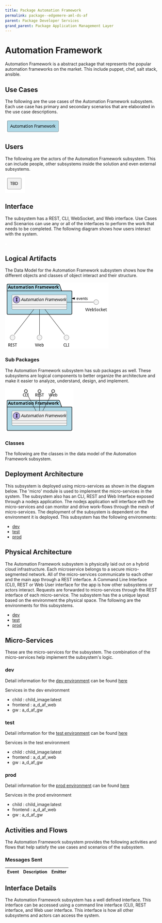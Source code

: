 ```yaml
---
title: Package Automation Framework
permalink: package--edgemere-aml-ds-af
parent: Package Developer Services
grand_parent: Package Application Management Layer
---
```


# Automation Framework

Automation Framework is a abstract package that represents the popular automation frameworks on the market. This include puppet, chef, salt stack, ansible.



## Use Cases

The following are the use cases of the Automation Framework subsystem. Each use case has primary and secondary scenarios
that are elaborated in the use case descriptions.



![UseCase Diagram](./usecases.png)

## Users

The following are the actors of the Automation Framework subsystem. This can include people, other subsystems
inside the solution and even external subsystems.



![User Interaction](./userinteraction.png)

## Interface

The subsystem has a REST, CLI, WebSocket, and Web interface. Use Cases and Scenarios can use any or all
of the interfaces to perform the work that needs to be completed. The following  diagram shows how
users interact with the system.

![Scenario Mappings Diagram](./scenariomapping.png)



## Logical Artifacts

The Data Model for the  Automation Framework subsystem shows how the different objects and classes of object interact
and their structure.

![Sub Package Diagram](./subpackage.png)

### Sub Packages

The Automation Framework subsystem has sub packages as well. These subsystems are logical components to better
organize the architecture and make it easier to analyze, understand, design, and implement.



![Logical Diagram](./logical.png)

### Classes

The following are the classes in the data model of the Automation Framework subsystem.




## Deployment Architecture

This subsystem is deployed using micro-services as shown in the diagram below. The 'micro' module is
used to implement the micro-services in the system. The subsystem also has an CLI, REST and Web Interface
exposed through a nodejs application. The nodejs application will interface with the micro-services and
can monitor and drive work-flows through the mesh of micro-services. The deployment of the subsystem is
dependent on the environment it is deployed. This subsystem has the following environments:
* [dev](environment--edgemere-aml-ds-af-dev)
* [test](environment--edgemere-aml-ds-af-test)
* [prod](environment--edgemere-aml-ds-af-prod)



## Physical Architecture

The Automation Framework subsystem is physically laid out on a hybrid cloud infrastructure. Each microservice belongs
to a secure micro-segmented network. All of the micro-services communicate to each other and the main app through a
REST interface. A Command Line Interface (CLI), REST or Web User interface for the app is how other subsystems or actors
interact. Requests are forwarded to micro-services through the REST interface of each micro-service. The subsystem has
the a unique layout based on the environment the physical space. The following are the environments for this
subsystems.
* [dev](environment--edgemere-aml-ds-af-dev)
* [test](environment--edgemere-aml-ds-af-test)
* [prod](environment--edgemere-aml-ds-af-prod)


## Micro-Services

These are the micro-services for the subsystem. The combination of the micro-services help implement
the subsystem's logic.


### dev

Detail information for the [dev environment](environment--edgemere-aml-ds-af-dev)
can be found [here](environment--edgemere-aml-ds-af-dev)

Services in the dev environment

* child : child_image:latest
* frontend : a_d_af_web
* gw : a_d_af_gw


### test

Detail information for the [test environment](environment--edgemere-aml-ds-af-test)
can be found [here](environment--edgemere-aml-ds-af-test)

Services in the test environment

* child : child_image:latest
* frontend : a_d_af_web
* gw : a_d_af_gw


### prod

Detail information for the [prod environment](environment--edgemere-aml-ds-af-prod)
can be found [here](environment--edgemere-aml-ds-af-prod)

Services in the prod environment

* child : child_image:latest
* frontend : a_d_af_web
* gw : a_d_af_gw


## Activities and Flows
The Automation Framework subsystem provides the following activities and flows that help satisfy the use
cases and scenarios of the subsystem.




### Messages Sent

| Event | Description | Emitter |
|-------|-------------|---------|



## Interface Details
The Automation Framework subsystem has a well defined interface. This interface can be accessed using a
command line interface (CLI), REST interface, and Web user interface. This interface is how all other
subsystems and actors can access the system.


